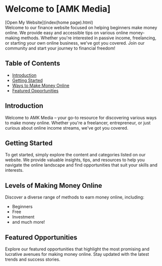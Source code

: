 # Welcome to [AMK Media]
[Open My Website](index(home page).html)
<br> <!-- This adds a line break, creating vertical space -->
Welcome to our finance website focused on helping beginners make money online. We provide easy and accessible tips on various online money-making methods. Whether you're interested in passive income, freelancing, or starting your own online business, we've got you covered. Join our community and start your journey to financial freedom! 
<br> <!-- This adds a line break, creating vertical space -->
## Table of Contents

- [Introduction](#introduction)
- [Getting Started](#getting-started)
- [Ways to Make Money Online](#ways-to-make-money-online)
- [Featured Opportunities](#featured-opportunities)

<head>
<script async src="https://pagead2.googlesyndication.com/pagead/js/adsbygoogle.js?client=ca-pub-6073009479701905"
     crossorigin="anonymous"></script>
<head>

<h2 class="wp-block-heading">Introduction</h2>

Welcome to AMK Media – your go-to resource for discovering various ways to make money online. Whether you're a freelancer, entrepreneur, or just curious about online income streams, we've got you covered.

<h2 class="wp-block-heading">Getting Started</h2>

To get started, simply explore the content and categories listed on our website. We provide valuable insights, tips, and resources to help you navigate the online landscape and find opportunities that suit your skills and interests.

<h2 class="wp-block-heading">Levels of Making Money Online</h2>

Discover a diverse range of methods to earn money online, including:

- Beginners
- Free
- Investment
- and much more!

<h2 class="wp-block-heading">Featured Opportunities</h2>

Explore our featured opportunities that highlight the most promising and lucrative avenues for making money online. Stay updated with the latest trends and success stories.